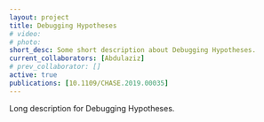 ```yaml
---
layout: project
title: Debugging Hypotheses
# video: 
# photo: 
short_desc: Some short description about Debugging Hypotheses. 
current_collaborators: [Abdulaziz]
# prev_collaborator: []
active: true
publications: [10.1109/CHASE.2019.00035]
---
```

Long description for Debugging Hypotheses.